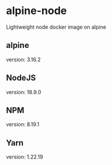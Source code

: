 # alpine-node
Lightweight node docker image on alpine

## alpine
version: 3.16.2

## NodeJS
version: 18.9.0

## NPM
version: 8.19.1

## Yarn
version: 1.22.19
